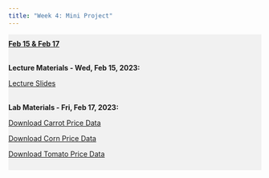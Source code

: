 ```yaml
---
title: "Week 4: Mini Project"
---
```


<div style="background-color:rgba(0, 0, 0, 0.0470588); text-align:left; vertical-align: middle; padding:10px 0;">
<b><u>Feb 15 & Feb 17</u></b> <br> <br>

<b>Lecture Materials - Wed, Feb 15, 2023:</b> <br>


<a  href="/materials/unit_01/week_01/lecture_01_week_01.html" target="_blank">Lecture Slides</a> <br> <br>


<b>Lab Materials - Fri, Feb 17, 2023:</b> <br>

<a  href="/materials/unit_00/inputs/carrots_prices.csv" download>Download Carrot Price Data</a> <br>

<a  href="/materials/unit_00/inputs/corn_prices.csv" download>Download Corn Price Data</a> <br>

<a  href="/materials/unit_00/inputs/tomatoes_prices.csv" target="_blank">Download Tomato Price Data</a> <br> 

<!--
<a  href="/materials/unit_00/week_04/lab_00_week_04.html" target="_blank">Week 4 Lab Notes</a> <br> <br> 
-->

<!--
<b>Project Materials - Due Thursday, Feb 23 by 11:59 PM:</b> <br>

<a  href="/materials/unit_00/week_04/ps4.html" target="_blank">Problem Set 4 Instructions</a> <br> 

<a  href="/materials/unit_00/inputs/carrots_prices.csv" download>Download Carrot Price Data</a> <br>

<a  href="/materials/unit_00/inputs/corn_prices.csv" download>Download Corn Price Data</a> <br>

<a  href="/materials/unit_00/inputs/tomatoes_prices.csv" target="_blank">Download Tomato Price Data</a> <br> <br>

-->

<!---
<b>Additional Resources:</b> <br>

<a  href="https://32net.id/bukaheula/share/SYCWaE5oc1kTqt9D6VLB0wqSno3PFMgUBWRAWeh9.pdf" target="_blank"><i>Better Data Visualizations</i> by Jonathan Schwabish - Free PDF </a> <br>


<a  href="https://policyviz.com/resources/" target="_blank">Jonathan Schwabish - Data Vis Resources </a> <br>

-->
</div>

